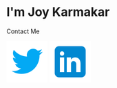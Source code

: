 # I'm Joy Karmakar

Contact Me



<a href="https://twitter.com/JoyKarmakar9871" target="_blank"><img src="./assets/img/twitter.svg" /></a>
<a href="https://www.linkedin.com/in/joy-karmakar-cooch-behar" target="_blank"><img src="./assets/img/linkedin.svg" /></a>
